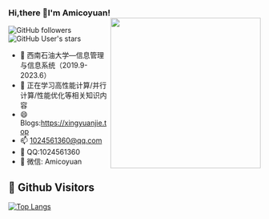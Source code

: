 ### Hi,there 👋I'm Amicoyuan! <img align="right" height=300  card_width=50 src="https://github-readme-stats.vercel.app/api?username=Amicoyuan&show_icons=true&theme=vue">
![GitHub followers](https://img.shields.io/github/followers/Amicoyuan?style=social)   ![GitHub User's stars](https://img.shields.io/github/stars/Amicoyuan?style=social)
- 🔭 西南石油大学—信息管理与信息系统（2019.9-2023.6）
- 🌱 正在学习高性能计算/并行计算/性能优化等相关知识内容
- 😄 Blogs:https://xingyuanjie.top
- 📫 1024561360@qq.com
- 💬 QQ:1024561360
- 🐳 微信: Amicoyuan
## &#x1f92b; Github Visitors

[![Top Langs](https://profile-counter.glitch.me/Amicoyuan/count.svg)](https://github.com/Amicoyuan)
<!--
**Amicoyuan/Amicoyuan** is a ✨ _special_ ✨ repository because its `README.md` (this file) appears on your GitHub profile.

Here are some ideas to get you started:

- 🔭 I’m currently working on ...
- 🌱 I’m currently learning ...
- 👯 I’m looking to collaborate on ...
- 🤔 I’m looking for help with ...
- 💬 Ask me about ...
- 📫 How to reach me: ...
- 😄 Pronouns: ...
- ⚡ Fun fact: ...
-->
